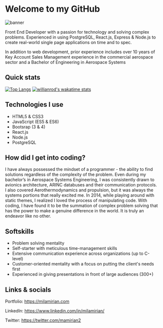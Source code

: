 # Welcome to my GitHub

![banner](https://user-images.githubusercontent.com/62856013/95694848-f410ec00-0be8-11eb-9ad2-607a03853e68.png)

Front End Developer with a passion for technology and solving complex problems. Experienced in using PostgreSQL, React.js, Express & Node.js to create real-world single page applications on time and to spec.

In addition to web development, prior experience includes over 10 years of Key Account Sales Management experience in the commercial aerospace sector and a Bachelor of Engineering in Aerospace Systems

## Quick stats

[![Top Langs](https://github-readme-stats.vercel.app/api/top-langs/?username=mil-amirian)](https://github.com/mil-amirian/github-readme-stats)
[![willianrod's wakatime stats](https://github-readme-stats.vercel.app/api/wakatime?username=mil-amirian)](https://github.com/mil-amirian/github-readme-stats)


## Technologies I use

* HTML5 & CSS3
* JavaScript (ES5 & ES6)
* Bootsrap (3 & 4)
* React.js
* Node.js
* PostgreSQL

## How did I get into coding?

I have always possessed the mindset of a programmer - the ability to find solutions regardless of the complexity of the problem. Even during my bachelor’s in Aerospace Systems Engineering, I was consistently drawn to avionics architecture, ARINC databuses and their communication protocols. I also covered Aerothermodynamics and propulsion, but it was always the systems portions that really excited me. In 2014, while playing around with static themes, I realized I loved the process of manipulating code. With coding, I have found it to be the summation of complex problem solving that has the power to make a genuine difference in the world. It is truly an endeavor like no other.

## Softskills

* Problem solving mentality
* Self-starter with meticulous time-management skills
* Extensive communication experience across organizations (up to C-level)
* Customer-oriented mentality with a focus on putting the client's needs first
* Experienced in giving presentations in front of large audiences (300+)


## Links & socials

Portfolio: https://milamirian.com

LinkedIn: https://www.linkedin.com/in/milamirian/

Twitter: https://twitter.com/mamirian2

